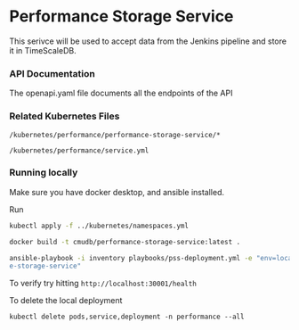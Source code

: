 # Performance Storage Service

This serivce will be used to accept data from the Jenkins pipeline and store it in TimeScaleDB.

### API Documentation
The openapi.yaml file documents all the endpoints of the API


### Related Kubernetes Files
`/kubernetes/performance/performance-storage-service/*`

`/kubernetes/performance/service.yml`


### Running locally
Make sure you have docker desktop, and ansible installed.

Run
```bash
kubectl apply -f ../kubernetes/namespaces.yml

docker build -t cmudb/performance-storage-service:latest .

ansible-playbook -i inventory playbooks/pss-deployment.yml -e "env=local container_name=cmudb/performanc
e-storage-service"
```
To verify try hitting `http://localhost:30001/health`

To delete the local deployment
```
kubectl delete pods,service,deployment -n performance --all
```
